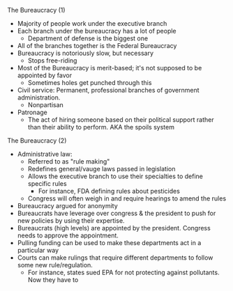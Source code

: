 The Bureaucracy (1)
- Majority of people work under the executive branch
- Each branch under the bureaucracy has a lot of people
	- Department of defense is the biggest one
- All of the branches together is the Federal Bureaucracy
- Bureaucracy is notoriously slow, but necessary
	- Stops free-riding
- Most of the Bureaucracy is merit-based; it's not supposed to be appointed by favor
	- Sometimes holes get punched through this
- Civil service: Permanent, professional branches of government administration. 
	- Nonpartisan
- Patronage
	- The act of hiring someone based on their political support rather than their ability to perform. AKA the spoils system


The Bureaucracy (2)
- Administrative law:
	- Referred to as "rule making"
	- Redefines general/vauge laws passed in legislation
	- Allows the executive branch to use their specialties to define specific rules
		- For instance, FDA defining rules about pesticides
	- Congress will often weigh in and require hearings to amend the rules
- Bureaucracy argued for anonymity  
- Bureaucrats have leverage over congress & the president to push for new policies by using their expertise. 
- Bureaucrats (high levels) are appointed by the president. Congress needs to approve the appointment.
- Pulling funding can be used to make these departments act in a particular way
- Courts can make rulings that require different departments to follow some new rule/regulation.
	- For instance, states sued EPA for not protecting against pollutants. Now they have to